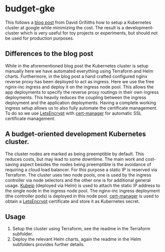 # budget-gke
This follows a [blog post](https://redmaple.tech/blogs/affordable-kubernetes-for-personal-projects/) from David Grifiiths how to setup a Kubernetes cluster at google while minimizing the cost. The result is a development-cluster which is very useful for toy projects or experiments, but should not be used for production purposes.

## Differences to the blog post
While in the aforementioned blog post the Kubernetes cluster is setup manually here we have automated everything using Terraform and Helm charts.
Furthermore, in the blog post a hand crafted configured nginx reverse proxy has been deployed to act as ingress. Here we use the free nginx-inc ingress and deploy it on the ingress node pool. 
This allows the app deployments to specify the reverse proxy routings in their own ingress deployments. This heavily reduces the coupling between the ingress deployment and the application deployments.
Having a complete working ingress setup allows us to also fully automate the certificate management. To do so we use [LetsEncrypt](https://letsencrypt.org/) with [cert-manager](https://cert-manager.io/) for automatic SSL certificate management.

## A budget-oriented development Kubernetes cluster.
The cluster nodes are marked as being preemptible by default. This reduces costs, but may lead to some downtime.
The main work and cost-saving aspect besides the nodes being preemptible is the avoidance of requiring a cloud load balancer. For this purpose a static IP is reserved via Terraform. The cluster uses two node pools, one is used by the ingress controller via node selectors and the other one is for additional general usage. [Kubeip](https://github.com/doitintl/kubeip) (deployed via Helm) is used to attach the static IP address to the single node in the ingress node pool. The nginx-inc ingress deployment (the controller pods) is deployed in this node pool. [cert-manager](https://cert-manager.io/) is used to obtain a [LetsEncrypt](https://letsencrypt.org/) certificate and store it as Kubernetes secret.

## Usage
1. Setup the cluster using Terraform, see the readme in the Terraform subfolder.
2. Deploy the relevant Helm charts, again the readme in the Helm subfolders provides further details.
